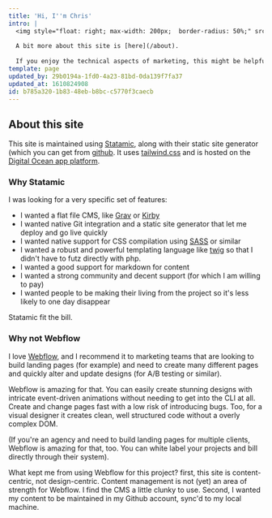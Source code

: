```yaml
---
title: 'Hi, I''m Chris'
intro: |
  <img style="float: right; max-width: 200px;  border-radius: 50%;" src="/img/home/Chris_Headshot.jpg">I've managed marketing and product for more than 15 years, mostly for B2B software and telecommunications products. I co-founded Adfury, a SaaS platform for optimizing search advertising. This site is my second brain for digital marketing reference and a collection of various thoughts. 
  
  A bit more about this site is [here](/about).
  
  If you enjoy the technical aspects of marketing, this might be helpful. If you don't, [get in touch](mailto:chris@generalgrowthanalytics.com) and I might be able to do it for you.
template: page
updated_by: 29b0194a-1fd0-4a23-81bd-0da139f7fa37
updated_at: 1610824908
id: b785a320-1b83-48eb-b8bc-c5770f3caecb
---
```

## About this site
This site is maintained using [Statamic](https://statamic.com/), along with their static site generator (which you can get from [github](https://github.com/statamic/ssg). It uses [tailwind.css](https://tailwindcss.com/) and is hosted on the [Digital Ocean app platform](https://www.digitalocean.com/products/app-platform/).

### Why Statamic
I was looking for a very specific set of features:
* I wanted a flat file CMS, like [Grav](https://getgrav.org/) or [Kirby](https://getkirby.com/)
* I wanted native Git integration and a static site generator that let me deploy and go live quickly 
* I wanted native support for CSS compilation using [SASS](https://sass-lang.com/) or similar
* I wanted a robust and powerful templating language like [twig](https://twig.symfony.com/) so that I didn't have to futz directly with php.
* I wanted a good support for markdown for content
* I wanted a strong community and decent support (for which I am willing to pay)
* I wanted people to be making their living from the project so it's less likely to one day disappear

Statamic fit the bill. 

### Why not Webflow
I love [Webflow](https://webflow.com/), and I recommend it to marketing teams that are looking to build landing pages (for example) and need to create many different pages and quickly alter and update designs (for A/B testing or similar). 

Webflow is amazing for that. You can easily create stunning designs with intricate event-driven animations without needing to get into the CLI at all. Create and change pages fast with a low risk of introducing bugs. Too, for a visual designer it creates clean, well structured code without a overly complex DOM.

(If you're an agency and need to build landing pages for multiple clients, Webflow is amazing for that, too. You can white label your projects and bill directly through their system).

What kept me from using Webflow for this project? first, this site is content-centric, not design-centric. Content management is not (yet) an area of strength for Webflow. I find the CMS a little clunky to use. Second, I wanted my content to be maintained in my Github account, sync'd to my local machine.